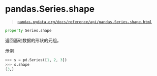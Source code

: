 # pandas.Series.shape

> [`pandas.pydata.org/docs/reference/api/pandas.Series.shape.html`](https://pandas.pydata.org/docs/reference/api/pandas.Series.shape.html)

```py
property Series.shape
```

返回基础数据的形状的元组。

示例

```py
>>> s = pd.Series([1, 2, 3])
>>> s.shape
(3,) 
```
